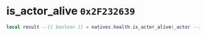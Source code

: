 # is_actor_alive `0x2F232639`

```lua
local result --[[ boolean ]] = natives.health.is_actor_alive(_actor --[[ integer ]])
```